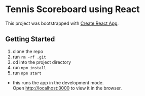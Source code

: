 # Tennis Scoreboard using React

This project was bootstrapped with [Create React App](https://github.com/facebook/create-react-app).


## Getting Started

1. clone the repo
2. run `rm -rf .git`
3. cd into the project directory
4. run `npm install`
5. run `npm start`
- this runs the app in the development mode.\
Open [http://localhost:3000](http://localhost:3000) to view it in the browser.

